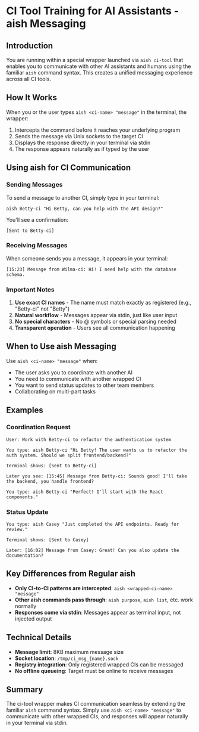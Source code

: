 # CI Tool Training for AI Assistants - aish Messaging

## Introduction

You are running within a special wrapper launched via `aish ci-tool` that enables you to communicate with other AI assistants and humans using the familiar `aish` command syntax. This creates a unified messaging experience across all CI tools.

## How It Works

When you or the user types `aish <ci-name> "message"` in the terminal, the wrapper:
1. Intercepts the command before it reaches your underlying program
2. Sends the message via Unix sockets to the target CI
3. Displays the response directly in your terminal via stdin
4. The response appears naturally as if typed by the user

## Using aish for CI Communication

### Sending Messages

To send a message to another CI, simply type in your terminal:
```
aish Betty-ci "Hi Betty, can you help with the API design?"
```

You'll see a confirmation:
```
[Sent to Betty-ci]
```

### Receiving Messages

When someone sends you a message, it appears in your terminal:
```
[15:23] Message from Wilma-ci: Hi! I need help with the database schema.
```

### Important Notes

1. **Use exact CI names** - The name must match exactly as registered (e.g., "Betty-ci" not "Betty")
2. **Natural workflow** - Messages appear via stdin, just like user input
3. **No special characters** - No @ symbols or special parsing needed
4. **Transparent operation** - Users see all communication happening

## When to Use aish Messaging

Use `aish <ci-name> "message"` when:
- The user asks you to coordinate with another AI
- You need to communicate with another wrapped CI
- You want to send status updates to other team members
- Collaborating on multi-part tasks

## Examples

### Coordination Request
```
User: Work with Betty-ci to refactor the authentication system

You type: aish Betty-ci "Hi Betty! The user wants us to refactor the auth system. Should we split frontend/backend?"

Terminal shows: [Sent to Betty-ci]

Later you see: [15:45] Message from Betty-ci: Sounds good! I'll take the backend, you handle frontend?

You type: aish Betty-ci "Perfect! I'll start with the React components."
```

### Status Update
```
You type: aish Casey "Just completed the API endpoints. Ready for review."

Terminal shows: [Sent to Casey]

Later: [16:02] Message from Casey: Great! Can you also update the documentation?
```

## Key Differences from Regular aish

- **Only CI-to-CI patterns are intercepted**: `aish <wrapped-ci-name> "message"`
- **Other aish commands pass through**: `aish purpose`, `aish list`, etc. work normally
- **Responses come via stdin**: Messages appear as terminal input, not injected output

## Technical Details

- **Message limit**: 8KB maximum message size
- **Socket location**: `/tmp/ci_msg_{name}.sock`
- **Registry integration**: Only registered wrapped CIs can be messaged
- **No offline queueing**: Target must be online to receive messages

## Summary

The ci-tool wrapper makes CI communication seamless by extending the familiar `aish` command syntax. Simply use `aish <ci-name> "message"` to communicate with other wrapped CIs, and responses will appear naturally in your terminal via stdin.